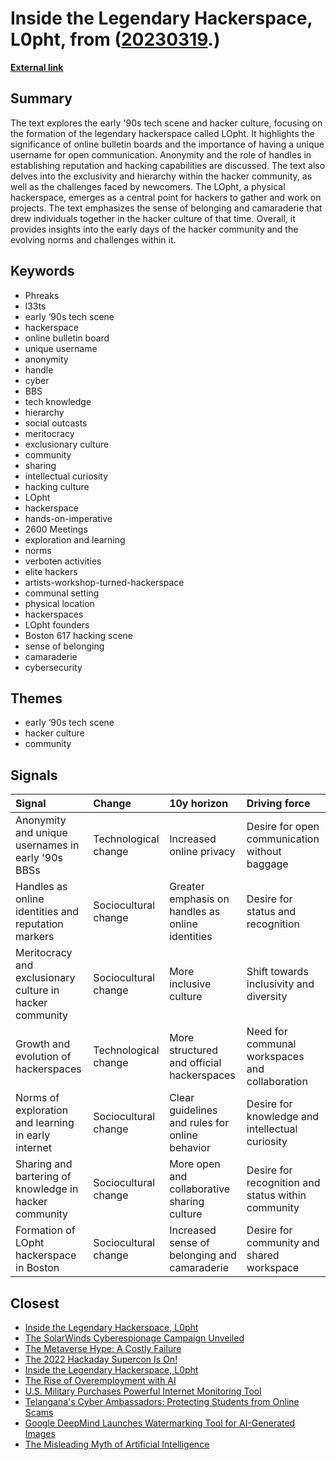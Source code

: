 # __Inside the Legendary Hackerspace, L0pht__, from ([20230319](https://kghosh.substack.com/p/20230319).)

__[External link](https://cyberscoop.com/boston-l0pht-hackers-tech-scene/)__



## Summary

The text explores the early '90s tech scene and hacker culture, focusing on the formation of the legendary hackerspace called LOpht. It highlights the significance of online bulletin boards and the importance of having a unique username for open communication. Anonymity and the role of handles in establishing reputation and hacking capabilities are discussed. The text also delves into the exclusivity and hierarchy within the hacker community, as well as the challenges faced by newcomers. The LOpht, a physical hackerspace, emerges as a central point for hackers to gather and work on projects. The text emphasizes the sense of belonging and camaraderie that drew individuals together in the hacker culture of that time. Overall, it provides insights into the early days of the hacker community and the evolving norms and challenges within it.

## Keywords

* Phreaks
* l33ts
* early ‘90s tech scene
* hackerspace
* online bulletin board
* unique username
* anonymity
* handle
* cyber
* BBS
* tech knowledge
* hierarchy
* social outcasts
* meritocracy
* exclusionary culture
* community
* sharing
* intellectual curiosity
* hacking culture
* LOpht
* hackerspace
* hands-on-imperative
* 2600 Meetings
* exploration and learning
* norms
* verboten activities
* elite hackers
* artists-workshop-turned-hackerspace
* communal setting
* physical location
* hackerspaces
* LOpht founders
* Boston 617 hacking scene
* sense of belonging
* camaraderie
* cybersecurity

## Themes

* early ‘90s tech scene
* hacker culture
* community

## Signals

| Signal                                                   | Change               | 10y horizon                                      | Driving force                                      |
|:---------------------------------------------------------|:---------------------|:-------------------------------------------------|:---------------------------------------------------|
| Anonymity and unique usernames in early '90s BBSs        | Technological change | Increased online privacy                         | Desire for open communication without baggage      |
| Handles as online identities and reputation markers      | Sociocultural change | Greater emphasis on handles as online identities | Desire for status and recognition                  |
| Meritocracy and exclusionary culture in hacker community | Sociocultural change | More inclusive culture                           | Shift towards inclusivity and diversity            |
| Growth and evolution of hackerspaces                     | Technological change | More structured and official hackerspaces        | Need for communal workspaces and collaboration     |
| Norms of exploration and learning in early internet      | Sociocultural change | Clear guidelines and rules for online behavior   | Desire for knowledge and intellectual curiosity    |
| Sharing and bartering of knowledge in hacker community   | Sociocultural change | More open and collaborative sharing culture      | Desire for recognition and status within community |
| Formation of LOpht hackerspace in Boston                 | Sociocultural change | Increased sense of belonging and camaraderie     | Desire for community and shared workspace          |

## Closest

* [Inside the Legendary Hackerspace, L0pht](992602cc0ddc531bb5e3ab280132a31f)
* [The SolarWinds Cyberespionage Campaign Unveiled](60d708d49e171255bc45464e0b5e6a6a)
* [The Metaverse Hype: A Costly Failure](6f71a216712969ccfb48faf7968a552b)
* [The 2022 Hackaday Supercon Is On!](57d45c62e30c14c52cdaa049b2d869b6)
* [Inside the Legendary Hackerspace, L0pht](992602cc0ddc531bb5e3ab280132a31f)
* [The Rise of Overemployment with AI](865de68b1a86658397163b10f850e3c5)
* [U.S. Military Purchases Powerful Internet Monitoring Tool](8f5fe20e3702256a4bb3cdf7fd677752)
* [Telangana's Cyber Ambassadors: Protecting Students from Online Scams](b9256c2eb50c1c3e1ea2df625cf259ec)
* [Google DeepMind Launches Watermarking Tool for AI-Generated Images](d5c399872ea4d28def48f650503511a0)
* [The Misleading Myth of Artificial Intelligence](15c812523685076326204f061bf025cd)